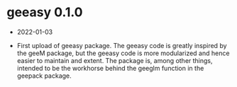 # geeasy 0.1.0

* 2022-01-03

* First upload of geeasy package. The geeasy code is greatly inspired
  by the geeM package, but the geeasy code is more modularized and
  hence easier to maintain and extent. The package is, among other
  things, intended to be the workhorse behind the geeglm function in
  the geepack package.

